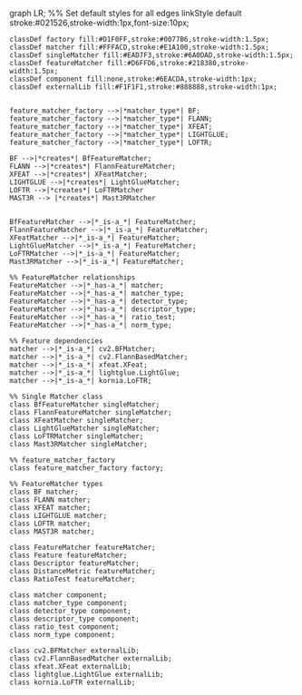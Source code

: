 graph LR;
    %% Set default styles for all edges
    linkStyle default stroke:#021526,stroke-width:1px,font-size:10px;

    classDef factory fill:#D1F0FF,stroke:#0077B6,stroke-width:1.5px;
    classDef matcher fill:#FFFACD,stroke:#E1A100,stroke-width:1.5px;
    classDef singleMatcher fill:#EAD7F3,stroke:#6A0DAD,stroke-width:1.5px;
    classDef featureMatcher fill:#D6FFD6,stroke:#218380,stroke-width:1.5px;
    classDef component fill:none,stroke:#6EACDA,stroke-width:1px;
    classDef externalLib fill:#F1F1F1,stroke:#888888,stroke-width:1px;


    feature_matcher_factory -->|*matcher_type*| BF;
    feature_matcher_factory -->|*matcher_type*| FLANN;
    feature_matcher_factory -->|*matcher_type*| XFEAT;
    feature_matcher_factory -->|*matcher_type*| LIGHTGLUE;
    feature_matcher_factory -->|*matcher_type*| LOFTR;
        
    BF -->|*creates*| BfFeatureMatcher;
    FLANN -->|*creates*| FlannFeatureMatcher;
    XFEAT -->|*creates*| XFeatMatcher;
    LIGHTGLUE -->|*creates*| LightGlueMatcher;
    LOFTR -->|*creates*| LoFTRMatcher
    MAST3R --> |*creates*| Mast3RMatcher

    
    BfFeatureMatcher -->|*_is-a_*| FeatureMatcher;
    FlannFeatureMatcher -->|*_is-a_*| FeatureMatcher;
    XFeatMatcher -->|*_is-a_*| FeatureMatcher;
    LightGlueMatcher -->|*_is-a_*| FeatureMatcher;
    LoFTRMatcher -->|*_is-a_*| FeatureMatcher;
    Mast3RMatcher -->|*_is-a_*| FeatureMatcher;
    
    %% FeatureMatcher relationships    
    FeatureMatcher -->|*_has-a_*| matcher;    
    FeatureMatcher -->|*_has-a_*| matcher_type;
    FeatureMatcher -->|*_has-a_*| detector_type;
    FeatureMatcher -->|*_has-a_*| descriptor_type;
    FeatureMatcher -->|*_has-a_*| ratio_test;
    FeatureMatcher -->|*_has-a_*| norm_type;

    %% Feature dependencies
    matcher -->|*_is-a_*| cv2.BFMatcher;
    matcher -->|*_is-a_*| cv2.FlannBasedMatcher;
    matcher -->|*_is-a_*| xfeat.XFeat;
    matcher -->|*_is-a_*| lightglue.LightGlue;
    matcher -->|*_is-a_*| kornia.LoFTR;

    %% Single Matcher class
    class BfFeatureMatcher singleMatcher;
    class FlannFeatureMatcher singleMatcher;
    class XFeatMatcher singleMatcher;
    class LightGlueMatcher singleMatcher;
    class LoFTRMatcher singleMatcher;
    class Mast3RMatcher singleMatcher;

    %% feature_matcher_factory
    class feature_matcher_factory factory;
    
    %% FeatureMatcher types
    class BF matcher;
    class FLANN matcher;
    class XFEAT matcher;
    class LIGHTGLUE matcher;
    class LOFTR matcher;
    class MAST3R matcher;

    class FeatureMatcher featureMatcher;
    class Feature featureMatcher;
    class Descriptor featureMatcher;
    class DistanceMetric featureMatcher;
    class RatioTest featureMatcher;

    class matcher component;
    class matcher_type component;
    class detector_type component;
    class descriptor_type component;
    class ratio_test component;
    class norm_type component;

    class cv2.BFMatcher externalLib;
    class cv2.FlannBasedMatcher externalLib;
    class xfeat.XFeat externalLib;
    class lightglue.LightGlue externalLib;
    class kornia.LoFTR externalLib;
